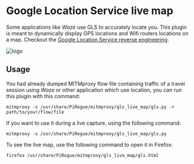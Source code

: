 # Google Location Service live map
Some applications like _Waze_ use GLS to accurately locate you. This plugin is meant to dynamically display GPS locations and Wifi routers locations on a map. Checkout the [Google Location Service reverse engineering](https://esther.codes/reverse-engineering-google-location-gms-specification/).

![logo](https://git.0x39b.fr/lambda/PiRogue/raw/master/pictures/gls_live_map.png)

## Usage
You had already dumped MITMproxy flow file containing traffic of a travel session using _Waze_ or other application which use location, you can run this plugin with this command:
```
mitmproxy -s /usr/share/PiRogue/mitmproxy/gls_live_map/gls.py -r path/to/your/flow/file
```

If you want to use it during a live capture, using the following command:
```
mitmproxy -s /usr/share/PiRogue/mitmproxy/gls_live_map/gls.py
```

To see the live map, use the following command to open it in Firefox:
```
firefox /usr/share/PiRogue/mitmproxy/gls_live_map/gls.html
```

